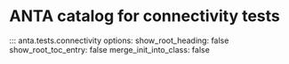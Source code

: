 # ANTA catalog for connectivity tests

::: anta.tests.connectivity
    options:
      show_root_heading: false
      show_root_toc_entry: false
      merge_init_into_class: false
